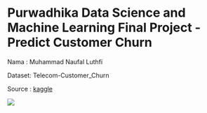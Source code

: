 # Purwadhika Data Science and Machine Learning Final Project - Predict Customer Churn

Nama : Muhammad Naufal Luthfi

Dataset: Telecom-Customer_Churn

Source : [kaggle](https://www.kaggle.com/lampubhutia/telecomcustomer-churn)

![](https://github.com/sirnaufal/Final-Project/tree/main/image/kaggle.PNG)
